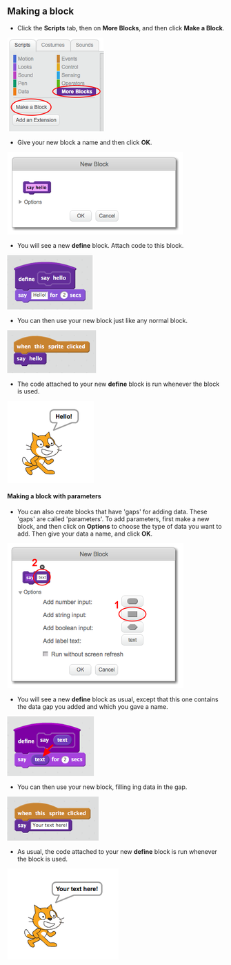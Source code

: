 ## Making a block

+ Click the **Scripts** tab, then on **More Blocks**, and then click **Make a Block**.

![More Blocks](images/more-blocks.png)

+ Give your new block a name and then click **OK**.

![Create a new block](images/block-create.png)

+ You will see a new **define** block. Attach code to this block.

![Define a new block](images/block-define.png)

+ You can then use your new block just like any normal block.

![Use a new block](images/block-use.png)

+ The code attached to your new **define** block is run whenever the block is used.

![Test a new block](images/block-test.png)

#### Making a block with parameters

+ You can also create blocks that have 'gaps' for adding data. These 'gaps' are called 'parameters'. To add parameters, first make a new block, and then click on **Options** to choose the type of data you want to add. Then give your data a name, and click **OK**.

![Create a new block with parameters](images/parameter-create.png)

+ You will see a new **define** block as usual, except that this one contains the data gap you added and which you gave a name.

![Define a new block with parameters](images/parameter-define.png)

+ You can then use your new block, filling ing data in the gap.

![Use a new block with parameters](images/parameter-use.png)

+ As usual, the code attached to your new **define** block is run whenever the block is used.

![Test a new block with parameters](images/parameter-test.png)
